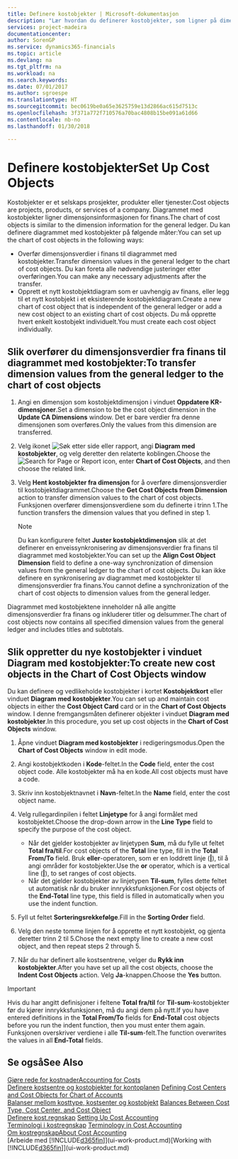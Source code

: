```yaml
---
title: Definere kostobjekter | Microsoft-dokumentasjon
description: "Lær hvordan du definerer kostobjekter, som ligner på dimensjonene i Finans."
services: project-madeira
documentationcenter: 
author: SorenGP
ms.service: dynamics365-financials
ms.topic: article
ms.devlang: na
ms.tgt_pltfrm: na
ms.workload: na
ms.search.keywords: 
ms.date: 07/01/2017
ms.author: sgroespe
ms.translationtype: HT
ms.sourcegitcommit: bec0619be0a65e3625759e13d2866ac615d7513c
ms.openlocfilehash: 3f371a772f710576a70bac4808b15be091a61d66
ms.contentlocale: nb-no
ms.lasthandoff: 01/30/2018

---
```

# <a name="set-up-cost-objects"></a><span data-ttu-id="83b75-103">Definere kostobjekter</span><span class="sxs-lookup"><span data-stu-id="83b75-103">Set Up Cost Objects</span></span>
<span data-ttu-id="83b75-104">Kostobjekter er et selskaps prosjekter, produkter eller tjenester.</span><span class="sxs-lookup"><span data-stu-id="83b75-104">Cost objects are projects, products, or services of a company.</span></span> <span data-ttu-id="83b75-105">Diagrammet med kostobjekter ligner dimensjonsinformasjonen for finans.</span><span class="sxs-lookup"><span data-stu-id="83b75-105">The chart of cost objects is similar to the dimension information for the general ledger.</span></span> <span data-ttu-id="83b75-106">Du kan definere diagrammet med kostobjekter på følgende måter:</span><span class="sxs-lookup"><span data-stu-id="83b75-106">You can set up the chart of cost objects in the following ways:</span></span>  

* <span data-ttu-id="83b75-107">Overfør dimensjonsverdier i finans til diagrammet med kostobjekter.</span><span class="sxs-lookup"><span data-stu-id="83b75-107">Transfer dimension values in the general ledger to the chart of cost objects.</span></span> <span data-ttu-id="83b75-108">Du kan foreta alle nødvendige justeringer etter overføringen.</span><span class="sxs-lookup"><span data-stu-id="83b75-108">You can make any necessary adjustments after the transfer.</span></span>  
* <span data-ttu-id="83b75-109">Opprett et nytt kostobjektdiagram som er uavhengig av finans, eller legg til et nytt kostobjekt i et eksisterende kostobjektdiagram.</span><span class="sxs-lookup"><span data-stu-id="83b75-109">Create a new chart of cost object that is independent of the general ledger or add a new cost object to an existing chart of cost objects.</span></span> <span data-ttu-id="83b75-110">Du må opprette hvert enkelt kostobjekt individuelt.</span><span class="sxs-lookup"><span data-stu-id="83b75-110">You must create each cost object individually.</span></span>  

## <a name="to-transfer-dimension-values-from-the-general-ledger-to-the-chart-of-cost-objects"></a><span data-ttu-id="83b75-111">Slik overfører du dimensjonsverdier fra finans til diagrammet med kostobjekter:</span><span class="sxs-lookup"><span data-stu-id="83b75-111">To transfer dimension values from the general ledger to the chart of cost objects</span></span>  
1.  <span data-ttu-id="83b75-112">Angi en dimensjon som kostobjektdimensjon i vinduet **Oppdatere KR-dimensjoner**.</span><span class="sxs-lookup"><span data-stu-id="83b75-112">Set a dimension to be the cost object dimension in the **Update CA Dimensions** window.</span></span> <span data-ttu-id="83b75-113">Det er bare verdier fra denne dimensjonen som overføres.</span><span class="sxs-lookup"><span data-stu-id="83b75-113">Only the values from this dimension are transferred.</span></span>  
2.  <span data-ttu-id="83b75-114">Velg ikonet ![Søk etter side eller rapport](media/ui-search/search_small.png "Søk etter side eller rapport"), angi **Diagram med kostobjekter**, og velg deretter den relaterte koblingen.</span><span class="sxs-lookup"><span data-stu-id="83b75-114">Choose the ![Search for Page or Report](media/ui-search/search_small.png "Search for Page or Report icon") icon, enter **Chart of Cost Objects**, and then choose the related link.</span></span>  
3.  <span data-ttu-id="83b75-115">Velg **Hent kostobjekter fra dimensjon** for å overføre dimensjonsverdier til kostobjektdiagrammet.</span><span class="sxs-lookup"><span data-stu-id="83b75-115">Choose the **Get Cost Objects from Dimension** action to transfer dimension values to the chart of cost objects.</span></span> <span data-ttu-id="83b75-116">Funksjonen overfører dimensjonsverdiene som du definerte i trinn 1.</span><span class="sxs-lookup"><span data-stu-id="83b75-116">The function transfers the dimension values that you defined in step 1.</span></span>  

    > [!NOTE]  
    >  <span data-ttu-id="83b75-117">Du kan konfigurere feltet **Juster kostobjektdimensjon** slik at det definerer en enveissynkronisering av dimensjonsverdier fra finans til diagrammet med kostobjekter.</span><span class="sxs-lookup"><span data-stu-id="83b75-117">You can set up the **Align Cost Object Dimension**  field to define a one-way synchronization of dimension values from the general ledger to the chart of cost objects.</span></span> <span data-ttu-id="83b75-118">Du kan ikke definere en synkronisering av diagrammet med kostobjekter til dimensjonsverdier fra finans.</span><span class="sxs-lookup"><span data-stu-id="83b75-118">You cannot define a synchronization of the chart of cost objects to dimension values from the general ledger.</span></span>  

<span data-ttu-id="83b75-119">Diagrammet med kostobjektene inneholder nå alle angitte dimensjonsverdier fra finans og inkluderer titler og delsummer.</span><span class="sxs-lookup"><span data-stu-id="83b75-119">The chart of cost objects now contains all specified dimension values from the general ledger and includes titles and subtotals.</span></span>  

## <a name="to-create-new-cost-objects-in-the-chart-of-cost-objects-window"></a><span data-ttu-id="83b75-120">Slik oppretter du nye kostobjekter i vinduet Diagram med kostobjekter:</span><span class="sxs-lookup"><span data-stu-id="83b75-120">To create new cost objects in the Chart of Cost Objects window</span></span>  
<span data-ttu-id="83b75-121">Du kan definere og vedlikeholde kostobjekter i kortet **Kostobjektkort** eller vinduet **Diagram med kostobjekter**.</span><span class="sxs-lookup"><span data-stu-id="83b75-121">You can set up and maintain cost objects in either the **Cost Object Card** card or in the **Chart of Cost Objects** window.</span></span> <span data-ttu-id="83b75-122">I denne fremgangsmåten definerer objekter i vinduet **Diagram med kostobjekter**.</span><span class="sxs-lookup"><span data-stu-id="83b75-122">In this procedure, you set up cost objects in the **Chart of Cost Objects** window.</span></span>  

1.  <span data-ttu-id="83b75-123">Åpne vinduet **Diagram med kostobjekter** i redigeringsmodus.</span><span class="sxs-lookup"><span data-stu-id="83b75-123">Open the **Chart of Cost Objects** window in edit mode.</span></span>  
2.  <span data-ttu-id="83b75-124">Angi kostobjektkoden i **Kode**-feltet.</span><span class="sxs-lookup"><span data-stu-id="83b75-124">In the **Code** field, enter the cost object code.</span></span> <span data-ttu-id="83b75-125">Alle kostobjekter må ha en kode.</span><span class="sxs-lookup"><span data-stu-id="83b75-125">All cost objects must have a code.</span></span>  
3.  <span data-ttu-id="83b75-126">Skriv inn kostobjektnavnet i **Navn**-feltet.</span><span class="sxs-lookup"><span data-stu-id="83b75-126">In the **Name** field, enter the cost object name.</span></span>  
4.  <span data-ttu-id="83b75-127">Velg rullegardinpilen i feltet **Linjetype** for å angi formålet med kostobjektet.</span><span class="sxs-lookup"><span data-stu-id="83b75-127">Choose the drop-down arrow in the **Line Type** field to specify the purpose of the cost object.</span></span>  

    * <span data-ttu-id="83b75-128">Når det gjelder kostobjekter av linjetypen **Sum**, må du fylle ut feltet **Total fra/til**.</span><span class="sxs-lookup"><span data-stu-id="83b75-128">For cost objects of the **Total** line type, fill in the **Total From/To** field.</span></span> <span data-ttu-id="83b75-129">Bruk **eller**-operatoren, som er en loddrett linje (**&#124;**), til å angi områder for kostobjekter.</span><span class="sxs-lookup"><span data-stu-id="83b75-129">Use the **or** operator, which is a vertical line (**&#124;**), to set ranges of cost objects.</span></span>  
    * <span data-ttu-id="83b75-130">Når det gjelder kostobjekter av linjetypen **Til-sum**, fylles dette feltet ut automatisk når du bruker innrykksfunksjonen.</span><span class="sxs-lookup"><span data-stu-id="83b75-130">For cost objects of the **End-Total** line type, this field is filled in automatically when you use  the indent function.</span></span>  
5.  <span data-ttu-id="83b75-131">Fyll ut feltet **Sorteringsrekkefølge**.</span><span class="sxs-lookup"><span data-stu-id="83b75-131">Fill in the **Sorting Order** field.</span></span>  
6.  <span data-ttu-id="83b75-132">Velg den neste tomme linjen for å opprette et nytt kostobjekt, og gjenta deretter trinn 2 til 5.</span><span class="sxs-lookup"><span data-stu-id="83b75-132">Chose the next empty line to create a new cost object, and then repeat steps 2 through 5.</span></span>  
7.  <span data-ttu-id="83b75-133">Når du har definert alle kostsentrene, velger du **Rykk inn kostobjekter**.</span><span class="sxs-lookup"><span data-stu-id="83b75-133">After you have set up all the cost objects, choose the **Indent Cost Objects** action.</span></span> <span data-ttu-id="83b75-134">Velg **Ja**-knappen.</span><span class="sxs-lookup"><span data-stu-id="83b75-134">Choose the **Yes** button.</span></span>  

> [!IMPORTANT]  
>  <span data-ttu-id="83b75-135">Hvis du har angitt definisjoner i feltene **Total fra/til** for **Til-sum**-kostobjekter før du kjører innrykksfunksjonen, må du angi dem på nytt.</span><span class="sxs-lookup"><span data-stu-id="83b75-135">If you have entered definitions in the **Total From/To** fields for **End-Total** cost objects before you run the indent function, then you must enter them again.</span></span> <span data-ttu-id="83b75-136">Funksjonen overskriver verdiene i alle **Til-sum**-felt.</span><span class="sxs-lookup"><span data-stu-id="83b75-136">The function overwrites the values in all **End-Total** fields.</span></span>  

## <a name="see-also"></a><span data-ttu-id="83b75-137">Se også</span><span class="sxs-lookup"><span data-stu-id="83b75-137">See Also</span></span>  
[<span data-ttu-id="83b75-138">Gjøre rede for kostnader</span><span class="sxs-lookup"><span data-stu-id="83b75-138">Accounting for Costs</span></span>](finance-manage-cost-accounting.md)  
<span data-ttu-id="83b75-139">[Definere kostsentre og kostobjekter for kontoplanen](finance-defining-cost-centers-and-cost-objects-for-chart-of-accounts.md) </span><span class="sxs-lookup"><span data-stu-id="83b75-139">[Defining Cost Centers and Cost Objects for Chart of Accounts](finance-defining-cost-centers-and-cost-objects-for-chart-of-accounts.md) </span></span>  
<span data-ttu-id="83b75-140">[Balanser mellom kosttype, kostsenter og kostobjekt](finance-balances-between-cost-type-cost-center-and-cost-object.md) </span><span class="sxs-lookup"><span data-stu-id="83b75-140">[Balances Between Cost Type, Cost Center, and Cost Object](finance-balances-between-cost-type-cost-center-and-cost-object.md) </span></span>  
<span data-ttu-id="83b75-141">[Definere kost.regnskap](finance-set-up-cost-accounting.md) </span><span class="sxs-lookup"><span data-stu-id="83b75-141">[Setting Up Cost Accounting](finance-set-up-cost-accounting.md) </span></span>  
<span data-ttu-id="83b75-142">[Terminologi i kostregnskap](finance-terminology-in-cost-accounting.md) </span><span class="sxs-lookup"><span data-stu-id="83b75-142">[Terminology in Cost Accounting](finance-terminology-in-cost-accounting.md) </span></span>  
[<span data-ttu-id="83b75-143">Om kostregnskap</span><span class="sxs-lookup"><span data-stu-id="83b75-143">About Cost Accounting</span></span>](finance-about-cost-accounting.md)  
<span data-ttu-id="83b75-144">[Arbeide med [!INCLUDE[d365fin](includes/d365fin_md.md)]](ui-work-product.md)</span><span class="sxs-lookup"><span data-stu-id="83b75-144">[Working with [!INCLUDE[d365fin](includes/d365fin_md.md)]](ui-work-product.md)</span></span>

